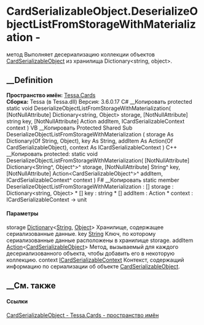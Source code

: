 # CardSerializableObject.DeserializeObjectListFromStorageWithMaterialization -
метод
Выполняет десериализацию коллекции объектов
[CardSerializableObject](T_Tessa_Cards_CardSerializableObject.htm) из
хранилища Dictionary<string, object>.
## __Definition
 **Пространство имён:** [Tessa.Cards](N_Tessa_Cards.htm)  
 **Сборка:** Tessa (в Tessa.dll) Версия: 3.6.0.17
C# __Копировать
     protected static void DeserializeObjectListFromStorageWithMaterialization(
    	[NotNullAttribute] Dictionary<string, Object> storage,
    	[NotNullAttribute] string key,
    	[NotNullAttribute] Action<CardSerializableObject> addItem,
    	ICardSerializableContext context
    )
VB __Копировать
     Protected Shared Sub DeserializeObjectListFromStorageWithMaterialization ( 
    	<NotNullAttribute> storage As Dictionary(Of String, Object),
    	<NotNullAttribute> key As String,
    	<NotNullAttribute> addItem As Action(Of CardSerializableObject),
    	context As ICardSerializableContext
    )
C++ __Копировать
     protected:
    static void DeserializeObjectListFromStorageWithMaterialization(
    	[NotNullAttribute] Dictionary<String^, Object^>^ storage, 
    	[NotNullAttribute] String^ key, 
    	[NotNullAttribute] Action<CardSerializableObject^>^ addItem, 
    	ICardSerializableContext^ context
    )
F# __Копировать
     static member DeserializeObjectListFromStorageWithMaterialization : 
            [<NotNullAttribute>] storage : Dictionary<string, Object> * 
            [<NotNullAttribute>] key : string * 
            [<NotNullAttribute>] addItem : Action<CardSerializableObject> * 
            context : ICardSerializableContext -> unit 
#### Параметры
storage
[Dictionary](https://learn.microsoft.com/dotnet/api/system.collections.generic.dictionary-2)<[String](https://learn.microsoft.com/dotnet/api/system.string),
[Object](https://learn.microsoft.com/dotnet/api/system.object)>
    Хранилище, содержащее сериализованные данные.
key [String](https://learn.microsoft.com/dotnet/api/system.string)
     Ключ, по которому сериализованные данные расположены в хранилище storage. 
addItem
[Action](https://learn.microsoft.com/dotnet/api/system.action-1)<[CardSerializableObject](T_Tessa_Cards_CardSerializableObject.htm)>
     Метод, вызываемый для каждого десериализованного объекта, чтобы добавить его в некоторую коллекцию. 
context [ICardSerializableContext](T_Tessa_Cards_ICardSerializableContext.htm)
    Контекст, содержащий информацию по сериализации об объекте [CardSerializableObject](T_Tessa_Cards_CardSerializableObject.htm).
##  __См. также
#### Ссылки
[CardSerializableObject - ](T_Tessa_Cards_CardSerializableObject.htm)
[Tessa.Cards - пространство имён](N_Tessa_Cards.htm)
